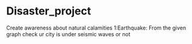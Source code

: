 # Disaster_project
Create awareness about natural calamities
1:Earthquake: From the given graph check ur city is under seismic waves or not
